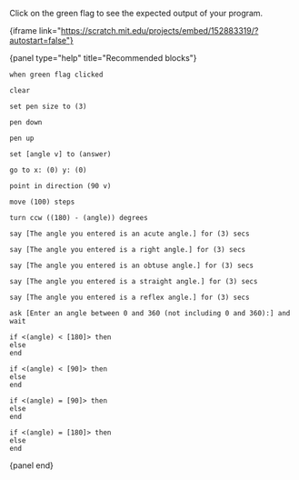 Click on the green flag to see the expected output of your program.

{iframe link="https://scratch.mit.edu/projects/embed/152883319/?autostart=false"}

{panel type="help" title="Recommended blocks"}

```scratch:split:random
when green flag clicked
```

```scratch:split:random
clear

set pen size to (3)

pen down

pen up
```

```scratch:split:random
set [angle v] to (answer)
```

```scratch:split:random
go to x: (0) y: (0)

point in direction (90 v)

move (100) steps

turn ccw ((180) - (angle)) degrees
```

```scratch:split:random
say [The angle you entered is an acute angle.] for (3) secs

say [The angle you entered is a right angle.] for (3) secs

say [The angle you entered is an obtuse angle.] for (3) secs

say [The angle you entered is a straight angle.] for (3) secs

say [The angle you entered is a reflex angle.] for (3) secs
```

```scratch:split:random
ask [Enter an angle between 0 and 360 (not including 0 and 360):] and wait
```

```scratch:split:random
if <(angle) < [180]> then
else
end

if <(angle) < [90]> then
else
end

if <(angle) = [90]> then
else
end

if <(angle) = [180]> then
else
end
```

{panel end}
